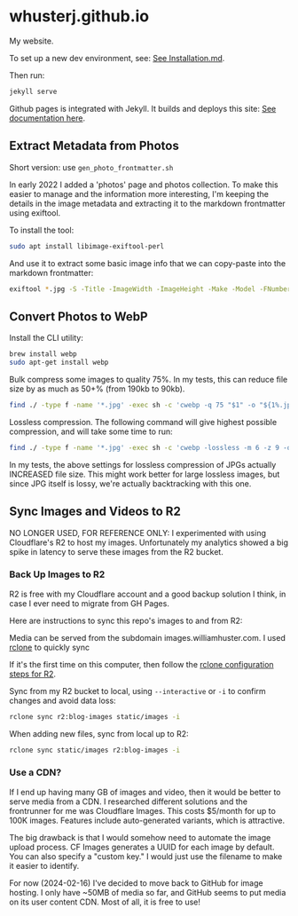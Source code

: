 # whusterj.github.io

My website.

To set up a new dev environment, see: [See Installation.md](installation.md).

Then run:

```bash
jekyll serve
```

Github pages is integrated with Jekyll. It builds and deploys this site: [See documentation here](https://help.github.com/en/articles/about-github-pages-and-jekyll).

## Extract Metadata from Photos

Short version: use `gen_photo_frontmatter.sh`

In early 2022 I added a 'photos' page and photos collection. To make this easier to manage and the information more interesting, I'm keeping the details in the image metadata and extracting it to the markdown frontmatter using exiftool.

To install the tool:

```bash
sudo apt install libimage-exiftool-perl
```

And use it to extract some basic image info that we can copy-paste into the markdown frontmatter:

```bash
exiftool *.jpg -S -Title -ImageWidth -ImageHeight -Make -Model -FNumber -ExposureTime -ISO -LensID -Keywords -DateTimeOriginal -d "%Y-%m-%d %H:%M:%S"
```

## Convert Photos to WebP

Install the CLI utility:

```bash
brew install webp
sudo apt-get install webp
```

Bulk compress some images to quality 75%. In my tests, this can reduce file size by as much as 50+% (from 190kb to 90kb).

```bash
find ./ -type f -name '*.jpg' -exec sh -c 'cwebp -q 75 "$1" -o "${1%.jpg}.webp"' _ {} \;
```

Lossless compression. The following command will give highest possible compression, and will take some time to run:

```bash
find ./ -type f -name '*.jpg' -exec sh -c 'cwebp -lossless -m 6 -z 9 -q 100 "$1" -o "${1%.jpg}.webp"' _ {} \;
```

In my tests, the above settings for lossless compression of JPGs actually INCREASED file size. This might work better for large lossless images, but since JPG itself is lossy, we're actually backtracking with this one.

## Sync Images and Videos to R2

NO LONGER USED, FOR REFERENCE ONLY: I experimented with using Cloudflare's R2 to host my images. Unfortunately my analytics showed a big spike in latency to serve these images from the R2 bucket.

### Back Up Images to R2

R2 is free with my Cloudflare account and a good backup solution I think, in case I ever need to migrate from GH Pages.

Here are instructions to sync this repo's images to and from R2:

Media can be served from the subdomain images.williamhuster.com. I used [rclone](https://rclone.org/) to quickly sync

If it's the first time on this computer, then follow the [rclone configuration steps for R2](https://rclone.org/s3/#cloudflare-r2).

Sync from my R2 bucket to local, using `--interactive` or `-i` to confirm changes and avoid data loss:

```bash
rclone sync r2:blog-images static/images -i
```

When adding new files, sync from local up to R2:

```bash
rclone sync static/images r2:blog-images -i
```

### Use a CDN?

If I end up having many GB of images and video, then it would be better to serve media from a CDN. I researched different solutions and the frontrunner for me was Cloudflare Images. This costs $5/month for up to 100K images. Features include auto-generated variants, which is attractive.

The big drawback is that I would somehow need to automate the image upload process. CF Images generates a UUID for each image by default. You can also specify a "custom key." I would just use the filename to make it easier to identify.

For now (2024-02-16) I've decided to move back to GitHub for image hosting. I only have ~50MB of media so far, and GitHub seems to put media on its user content CDN. Most of all, it is free to use!
